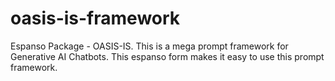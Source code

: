 # oasis-is-framework
Espanso Package - OASIS-IS. This is a mega prompt framework for Generative AI Chatbots.  This espanso form makes it easy to use this prompt framework.
